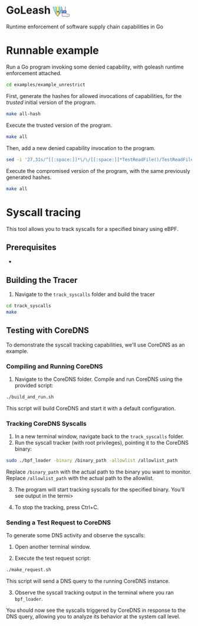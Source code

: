# GoLeash <img src="logo.jpg" width="45" height="30" alt="Logo" style="vertical-align: middle;"> 
Runtime enforcement of software supply chain capabilities in Go

# Runnable example
Run a Go program invoking some denied capability, with goleash runtime enforcement attached. 

```bash
cd examples/example_unrestrict
```

First, generate the hashes for allowed invocations of capabilities, for the *trusted* initial version of the program. 

```bash
make all-hash
```

Execute the trusted version of the program.
```bash
make all
```

Then, add a new denied capability invocation to the program. 
```bash
sed -i '27,31s/^[[:space:]]*\/\/[[:space:]]*TestReadFile()/TestReadFile()/' dependencyC/dep.go
```

Execute the compromised version of the program, with the same previously generated hashes.
```bash
make all
```


# Syscall tracing
This tool allows you to track syscalls for a specified binary using eBPF.

## Prerequisites
-

## Building the Tracer

1. Navigate to the `track_syscalls` folder and build the tracer
```bash
cd track_syscalls
make
```

## Testing with CoreDNS

To demonstrate the syscall tracking capabilities, we'll use CoreDNS as an example.

### Compiling and Running CoreDNS

1. Navigate to the CoreDNS folder. Compile and run CoreDNS using the provided script:
```bash
./build_and_run.sh
```

This script will build CoreDNS and start it with a default configuration.

### Tracking CoreDNS Syscalls

1. In a new terminal window, navigate back to the `track_syscalls` folder.
2. Run the syscall tracker (with root privileges), pointing it to the CoreDNS binary:
```bash
sudo ./bpf_loader -binary /binary_path -allowlist /allowlist_path
```

Replace `/binary_path` with the actual path to the binary you want to monitor.
Replace `/allowlist_path` with the actual path to the allowlist.

3. The program will start tracking syscalls for the specified binary. You'll see output in the termi>

4. To stop the tracking, press Ctrl+C.


### Sending a Test Request to CoreDNS

To generate some DNS activity and observe the syscalls:

1. Open another terminal window.

2. Execute the test request script:
```bash
./make_request.sh
```

This script will send a DNS query to the running CoreDNS instance.

3. Observe the syscall tracking output in the terminal where you ran `bpf_loader`.

You should now see the syscalls triggered by CoreDNS in response to the DNS query, allowing you to analyze its behavior at the system call level.



